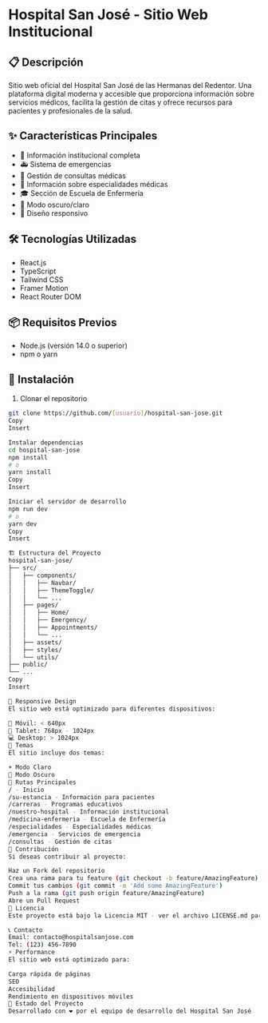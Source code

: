 # Hospital San José - Sitio Web Institucional

## 📋 Descripción

Sitio web oficial del Hospital San José de las Hermanas del Redentor. Una plataforma digital moderna y accesible que proporciona información sobre servicios médicos, facilita la gestión de citas y ofrece recursos para pacientes y profesionales de la salud.

## ✨ Características Principales

- 🏥 Información institucional completa
- 🚑 Sistema de emergencias
- 📅 Gestión de consultas médicas
- 💉 Información sobre especialidades médicas
- 🎓 Sección de Escuela de Enfermería
- 🌙 Modo oscuro/claro
- 📱 Diseño responsivo

## 🛠️ Tecnologías Utilizadas

- React.js
- TypeScript
- Tailwind CSS
- Framer Motion
- React Router DOM

## 📦 Requisitos Previos

- Node.js (versión 14.0 o superior)
- npm o yarn

## 🚀 Instalación

1. Clonar el repositorio

```bash
git clone https://github.com/[usuario]/hospital-san-jose.git
Copy
Insert

Instalar dependencias
cd hospital-san-jose
npm install
# o
yarn install
Copy
Insert

Iniciar el servidor de desarrollo
npm run dev
# o
yarn dev
Copy
Insert

🏗️ Estructura del Proyecto
hospital-san-jose/
├── src/
│   ├── components/
│   │   ├── Navbar/
│   │   ├── ThemeToggle/
│   │   └── ...
│   ├── pages/
│   │   ├── Home/
│   │   ├── Emergency/
│   │   ├── Appointments/
│   │   └── ...
│   ├── assets/
│   ├── styles/
│   └── utils/
├── public/
└── ...
Copy
Insert

📱 Responsive Design
El sitio web está optimizado para diferentes dispositivos:

📱 Móvil: < 640px
📱 Tablet: 768px - 1024px
💻 Desktop: > 1024px
🎨 Temas
El sitio incluye dos temas:

☀️ Modo Claro
🌙 Modo Oscuro
🔐 Rutas Principales
/ - Inicio
/su-estancia - Información para pacientes
/carreras - Programas educativos
/nuestro-hospital - Información institucional
/medicina-enfermeria - Escuela de Enfermería
/especialidades - Especialidades médicas
/emergencia - Servicios de emergencia
/consultas - Gestión de citas
🤝 Contribución
Si deseas contribuir al proyecto:

Haz un Fork del repositorio
Crea una rama para tu feature (git checkout -b feature/AmazingFeature)
Commit tus cambios (git commit -m 'Add some AmazingFeature')
Push a la rama (git push origin feature/AmazingFeature)
Abre un Pull Request
📄 Licencia
Este proyecto está bajo la Licencia MIT - ver el archivo LICENSE.md para más detalles.

📞 Contacto
Email: contacto@hospitalsanjose.com
Tel: (123) 456-7890
⚡ Performance
El sitio web está optimizado para:

Carga rápida de páginas
SEO
Accesibilidad
Rendimiento en dispositivos móviles
🔄 Estado del Proyecto
Desarrollado con ❤️ por el equipo de desarrollo del Hospital San José

```
